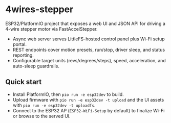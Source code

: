 # 4wires-stepper

ESP32/PlatformIO project that exposes a web UI and JSON API for driving a 4-wire stepper motor via FastAccelStepper.

- Async web server serves LittleFS-hosted control panel plus Wi-Fi setup portal.
- REST endpoints cover motion presets, run/stop, driver sleep, and status reporting.
- Configurable target units (revs/degrees/steps), speed, acceleration, and auto-sleep guardrails.

## Quick start
- Install PlatformIO, then `pio run -e esp32dev` to build.
- Upload firmware with `pio run -e esp32dev -t upload` and the UI assets with `pio run -e esp32dev -t uploadfs`.
- Connect to the ESP32 AP (`ESP32-WiFi-Setup` by default) to finalize Wi-Fi or browse to the served UI.
